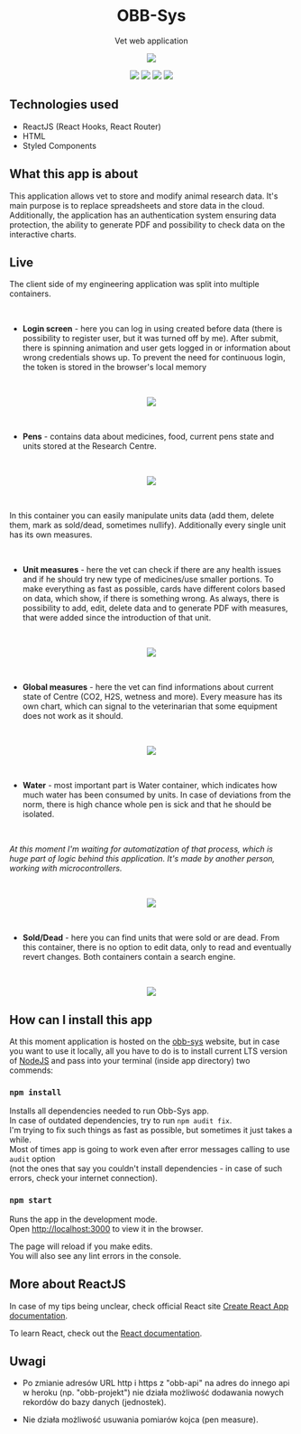 <h1 align="center">OBB-Sys</h1>
<p align="center">Vet web application</p>
<p align="center">
  <img src="https://github.com/wojciechkubiak/obb-web/blob/master/OBB.png?raw=true"/>
</p>

<p align="center">
  <img src="https://img.shields.io/badge/Made%20by-wojciechkubiak-blue"/>
  <img src="https://img.shields.io/website?url=https%3A%2F%2Fobb-sys.netlify.app"/>
  <img src="https://img.shields.io/netlify/e5f19957-8751-4ccb-9c58-bf2d16782034"/>
  <img src="https://img.shields.io/badge/react-16.12.0-informational"/>
</p>


## Technologies used
* ReactJS (React Hooks, React Router)
* HTML
* Styled Components

## What this app is about
This application allows vet to store and modify animal research data. It's main purpose is to replace spreadsheets and store data in the cloud. Additionally, the application has an authentication system ensuring data protection, the ability to generate PDF and possibility to check data on the interactive charts.

## Live

<p>The client side of my engineering application was split into multiple containers.</p>
<br />

* <b>Login screen</b> - here you can log in using created before data (there is possibility to register user, but it was turned off by me). After submit, there is spinning animation and user gets logged in or information about wrong credentials shows up. To prevent the need for continuous login, the token is stored in the browser's local memory

<br />

<p align="center">
 <img src="https://github.com/wojciechkubiak/obb-web/blob/master/login.png?raw=true"/>
</p>

<br />

* <b>Pens</b> - contains data about medicines, food, current pens state and units stored at the Research Centre. 

<br />

<p align="center">
  <img src="https://github.com/wojciechkubiak/obb-web/blob/master/pens.png?raw=true"/>
</p>
<br />

In this container you can easily manipulate units data (add them, delete them, mark as sold/dead, sometimes nullify).
Additionally every single unit has its own measures.

<br />

* <b>Unit measures</b> - here the vet can check if there are any health issues and if he should try new type of medicines/use smaller portions.
To make everything as fast as possible, cards have different colors based on data, which show, if there is something wrong.
As always, there is possibility to add, edit, delete data and to generate PDF with measures, that were added since the introduction of that unit.

<br />

<p align="center">
 <img src="https://github.com/wojciechkubiak/obb-web/blob/master/unitmeasure.png?raw=true"/>
</p>

<br />

* <b>Global measures</b> - here the vet can find informations about current state of Centre (CO2, H2S, wetness and more). Every measure has its own chart, which can signal to the veterinarian that some equipment does not work as it should.

<br />

<p align="center">
 <img src="https://github.com/wojciechkubiak/obb-web/blob/master/global.png?raw=true"/>
</p>

<br />

* <b>Water</b> - most important part is Water container, which indicates how much water has been consumed by units. In case of deviations from the norm, there is high chance whole pen is sick and that he should be isolated. 

<br />

*At this moment I'm waiting for automatization of that process, which is huge part of logic behind this application. It's made by another person, working with microcontrollers.*

<br />

<p align="center">
 <img src="https://github.com/wojciechkubiak/obb-web/blob/master/water.png?raw=true"/>
</p>

<br />

* <b>Sold/Dead</b> - here you can find units that were sold or are dead. From this container, there is no option to edit data, only to read and eventually revert changes. Both containers contain a search engine.

<br />

<p align="center">
 <img src="https://github.com/wojciechkubiak/obb-web/blob/master/sold.png?raw=true"/>
</p>


## How can I install this app
At this moment application is hosted on the [obb-sys](https://obb-sys.netlify.app) website, but in case you want to use it locally, all you have to do is to install current LTS version of [NodeJS](https://nodejs.org/en/) and pass into your terminal (inside app directory) two commends:

### `npm install`

Installs all dependencies needed to run Obb-Sys app. <br />In case of outdated dependencies, try to run `npm audit fix`. <br />I'm trying to fix such things as fast as possible, but sometimes it just takes a while. 
<br />Most of times app is going to work even after error messages calling to use `audit` option <br />(not the ones that say you couldn't install dependencies - in case of such errors, check your internet connection). 

### `npm start`

Runs the app in the development mode.<br />
Open [http://localhost:3000](http://localhost:3000) to view it in the browser.

The page will reload if you make edits.<br />
You will also see any lint errors in the console.

## More about ReactJS

In case of my tips being unclear, check official React site [Create React App documentation](https://facebook.github.io/create-react-app/docs/getting-started).

To learn React, check out the [React documentation](https://reactjs.org/).




## Uwagi

* Po zmianie adresów URL http i https z 
"obb-api" na adres do innego api w heroku (np. "obb-projekt")
nie działa możliwość dodawania nowych rekordów do bazy danych
(jednostek).

* Nie działa możliwość usuwania pomiarów kojca (pen measure).
